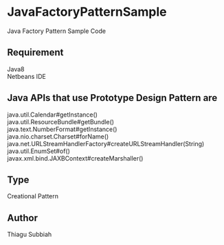 # JavaFactoryPatternSample
Java Factory Pattern Sample Code  

Requirement
-----------
Java8  
Netbeans IDE  


Java APIs that use Prototype Design Pattern are
-----------------------------------------
java.util.Calendar#getInstance()  
java.util.ResourceBundle#getBundle()  
java.text.NumberFormat#getInstance()  
java.nio.charset.Charset#forName()  
java.net.URLStreamHandlerFactory#createURLStreamHandler(String)  
java.util.EnumSet#of()  
javax.xml.bind.JAXBContext#createMarshaller()  

Type
-----  
Creational Pattern   
  
Author
------
Thiagu Subbiah  
